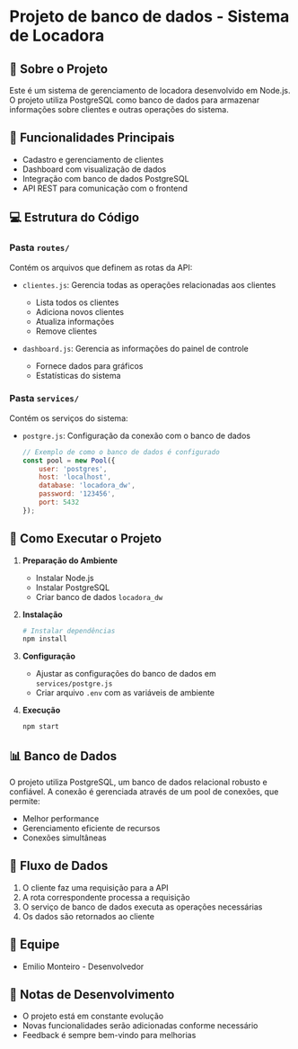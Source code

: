 # Projeto de banco de dados - Sistema de Locadora

## 📝 Sobre o Projeto
Este é um sistema de gerenciamento de locadora desenvolvido em Node.js. O projeto utiliza PostgreSQL como banco de dados para armazenar informações sobre clientes e outras operações do sistema.

## 🎯 Funcionalidades Principais
- Cadastro e gerenciamento de clientes
- Dashboard com visualização de dados
- Integração com banco de dados PostgreSQL
- API REST para comunicação com o frontend

## 💻 Estrutura do Código

### Pasta `routes/`
Contém os arquivos que definem as rotas da API:
- `clientes.js`: Gerencia todas as operações relacionadas aos clientes
  - Lista todos os clientes
  - Adiciona novos clientes
  - Atualiza informações
  - Remove clientes

- `dashboard.js`: Gerencia as informações do painel de controle
  - Fornece dados para gráficos
  - Estatísticas do sistema

### Pasta `services/`
Contém os serviços do sistema:
- `postgre.js`: Configuração da conexão com o banco de dados
  ```javascript
  // Exemplo de como o banco de dados é configurado
  const pool = new Pool({
      user: 'postgres',
      host: 'localhost',
      database: 'locadora_dw',
      password: '123456',
      port: 5432
  });
  ```

## 🚀 Como Executar o Projeto

1. **Preparação do Ambiente**
   - Instalar Node.js
   - Instalar PostgreSQL
   - Criar banco de dados `locadora_dw`

2. **Instalação**
   ```bash
   # Instalar dependências
   npm install
   ```

3. **Configuração**
   - Ajustar as configurações do banco de dados em `services/postgre.js`
   - Criar arquivo `.env` com as variáveis de ambiente

4. **Execução**
   ```bash
   npm start
   ```

## 📊 Banco de Dados
O projeto utiliza PostgreSQL, um banco de dados relacional robusto e confiável. A conexão é gerenciada através de um pool de conexões, que permite:
- Melhor performance
- Gerenciamento eficiente de recursos
- Conexões simultâneas

## 🔄 Fluxo de Dados
1. O cliente faz uma requisição para a API
2. A rota correspondente processa a requisição
3. O serviço de banco de dados executa as operações necessárias
4. Os dados são retornados ao cliente

## 👥 Equipe
- Emilio Monteiro - Desenvolvedor


## 📝 Notas de Desenvolvimento
- O projeto está em constante evolução
- Novas funcionalidades serão adicionadas conforme necessário
- Feedback é sempre bem-vindo para melhorias